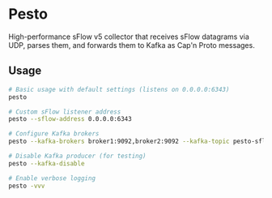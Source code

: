 # Pesto

High-performance sFlow v5 collector that receives sFlow datagrams via UDP, parses them, and forwards them to Kafka as Cap'n Proto messages.

## Usage

```bash
# Basic usage with default settings (listens on 0.0.0.0:6343)
pesto

# Custom sFlow listener address
pesto --sflow-address 0.0.0.0:6343

# Configure Kafka brokers
pesto --kafka-brokers broker1:9092,broker2:9092 --kafka-topic pesto-sflow

# Disable Kafka producer (for testing)
pesto --kafka-disable

# Enable verbose logging
pesto -vvv
```

